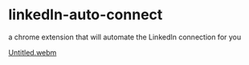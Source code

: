 # linkedIn-auto-connect
a chrome extension that will automate the LinkedIn connection for you





[Untitled.webm](https://user-images.githubusercontent.com/60037787/180660833-70d3008f-c109-4873-bcb1-5093ce5680ca.webm)
